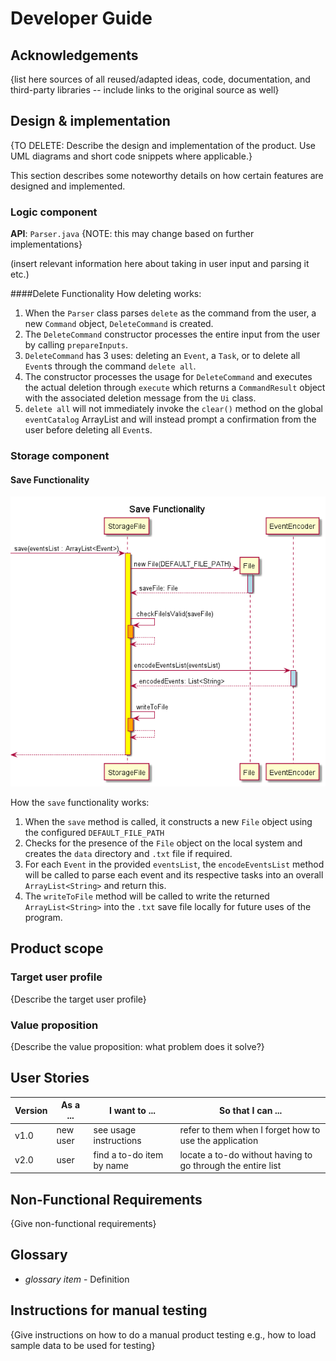 # Developer Guide

## Acknowledgements

{list here sources of all reused/adapted ideas, code, documentation, and third-party libraries -- include links to the original source as well}

## Design & implementation

{TO DELETE: Describe the design and implementation of the product. Use UML diagrams and short code snippets where applicable.}

This section describes some noteworthy details on how certain features are designed and implemented.

### Logic component

**API**: `Parser.java` {NOTE: this may change based on further implementations}

(insert relevant information here about taking in user input and parsing it etc.)

####Delete Functionality
How deleting works:

1. When the `Parser` class parses `delete` as the command from the user, a new `Command` object, `DeleteCommand` is created.
2. The `DeleteCommand` constructor processes the entire input from the user by calling `prepareInputs`.
3. `DeleteCommand` has 3 uses: deleting an `Event`, a `Task`, or to delete all `Event`s through the command `delete all`.
4. The constructor processes the usage for `DeleteCommand` and executes the actual deletion through `execute` which returns a `CommandResult` object with the associated deletion message from the `Ui` class.
5. `delete all` will not immediately invoke the `clear()` method on the global `eventCatalog` ArrayList and will instead prompt a confirmation from the user before deleting all `Event`s.



### Storage component

#### Save Functionality

![](images/SaveDiagram.png)

How the `save` functionality works: 
1. When the `save` method is called, it constructs a new `File` object using the configured `DEFAULT_FILE_PATH`
2. Checks for the presence of the `File` object on the local system and creates the `data` directory and `.txt` file if required.
3. For each `Event` in the provided `eventsList`, the `encodeEventsList` method will be called to parse each event and its respective tasks into an overall `ArrayList<String>` and return this. 
4. The `writeToFile` method will be called to write the returned `ArrayList<String>` into the `.txt` save file locally for future uses of the program.

## Product scope
### Target user profile

{Describe the target user profile}

### Value proposition

{Describe the value proposition: what problem does it solve?}

## User Stories

|Version| As a ... | I want to ... | So that I can ...|
|--------|----------|---------------|------------------|
|v1.0|new user|see usage instructions|refer to them when I forget how to use the application|
|v2.0|user|find a to-do item by name|locate a to-do without having to go through the entire list|

## Non-Functional Requirements

{Give non-functional requirements}

## Glossary

* *glossary item* - Definition

## Instructions for manual testing

{Give instructions on how to do a manual product testing e.g., how to load sample data to be used for testing}
